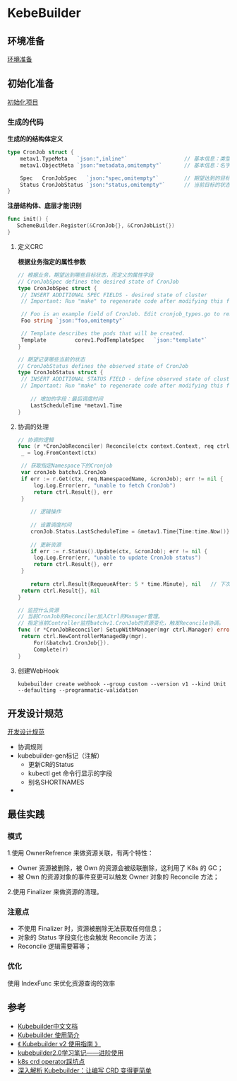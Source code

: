 # KebeBuilder

## 环境准备

[环境准备](环境准备.md)



##  初始化准备

[初始化项目](初始化项目.md)





### 生成的代码

**生成的的结构体定义**

```go
type CronJob struct {
	metav1.TypeMeta   `json:",inline"`					// 基本信息：类型的信息，kind/apiversion
	metav1.ObjectMeta `json:"metadata,omitempty"`		// 基本信息：名字、命名空间

	Spec   CronJobSpec   `json:"spec,omitempty"`		// 期望达到的目标的状态
	Status CronJobStatus `json:"status,omitempty"`		// 当前目标的状态
}
```

**注册结构体、底层才能识别**

```go
func init() {
   SchemeBuilder.Register(&CronJob{}, &CronJobList{})
}
```



1. 定义CRC

   **根据业务指定的属性参数**

   ```go
   // 根据业务，期望达到哪些目标状态，而定义的属性字段
   // CronJobSpec defines the desired state of CronJob
   type CronJobSpec struct {
   	// INSERT ADDITIONAL SPEC FIELDS - desired state of cluster
   	// Important: Run "make" to regenerate code after modifying this file
   
   	// Foo is an example field of CronJob. Edit cronjob_types.go to remove/update
   	Foo string `json:"foo,omitempty"`
   
   	// Template describes the pods that will be created.
   	Template         corev1.PodTemplateSpec   `json:"template"`
   }
   
   // 期望记录哪些当前的状态
   // CronJobStatus defines the observed state of CronJob
   type CronJobStatus struct {
   	// INSERT ADDITIONAL STATUS FIELD - define observed state of cluster
   	// Important: Run "make" to regenerate code after modifying this file
       
       // 增加的字段：最后调度时间
       LastScheduleTime *metav1.Time
   }
   ```

   

2. 协调的处理

   ```go
   // 协调的逻辑
   func (r *CronJobReconciler) Reconcile(ctx context.Context, req ctrl.Request) (ctrl.Result, error) {
   	_ = log.FromContext(ctx)
   
   	// 获取指定Namespace下的Cronjob
   	var cronJob batchv1.CronJob
   	if err := r.Get(ctx, req.NamespacedName, &cronJob); err != nil {
   		log.Log.Error(err, "unable to fetch CronJob")
   		return ctrl.Result{}, err
   	}
       
       // 逻辑操作
       
       // 设置调度时间
       cronJob.Status.LastScheduleTime = &metav1.Time{Time:time.Now()}
       
       // 更新资源
       if err := r.Status().Update(ctx, &cronJob); err != nil {
   		log.Log.Error(err, "unable to update CronJob status")
   		return ctrl.Result{}, err
   	}
       
       return ctrl.Result{RequeueAfter: 5 * time.Minute}, nil	// 下次协调的时间
   	return ctrl.Result{}, nil
   }
   
   // 监控什么资源
   // 当前CronJob的Reconciler加入Ctrl的Manager管理。
   // 指定当前Controller监控batchv1.CronJob的资源变化，触发Reconcile协调。
   func (r *CronJobReconciler) SetupWithManager(mgr ctrl.Manager) error {
   	return ctrl.NewControllerManagedBy(mgr).
   		For(&batchv1.CronJob{}).
   		Complete(r)
   }
   ```

   

3. 创建WebHook

   ```shell
   kubebuilder create webhook --group custom --version v1 --kind Unit --defaulting --programmatic-validation
   ```

   





## 开发设计规范

[开发设计规范](开发设计规范.md)

- 协调规则
- kubebuilder-gen标记（注解）
  - 更新CR的Status
  - kubectl get 命令行显示的字段
  - 别名SHORTNAMES
- 





## 最佳实践



### 模式

1.使用 OwnerRefrence 来做资源关联，有两个特性：

- Owner 资源被删除，被 Own 的资源会被级联删除，这利用了 K8s 的 GC；
- 被 Own 的资源对象的事件变更可以触发 Owner 对象的 Reconcile 方法；

2.使用 Finalizer 来做资源的清理。



### 注意点

- 不使用 Finalizer 时，资源被删除无法获取任何信息；
- 对象的 Status 字段变化也会触发 Reconcile 方法；
- Reconcile 逻辑需要幂等；

 

### 优化

使用 IndexFunc 来优化资源查询的效率



## 参考

- [Kubebuilder中文文档](https://cloudnative.to/kubebuilder/introduction.html)
- [Kubebuilder 使用简介](https://www.bilibili.com/video/BV1zq4y1o7Lg)
- [《 Kubebuilder v2 使用指南 》](https://wqyin.cn/gitbooks/kubebuilder)
- [kubebuilder2.0学习笔记——进阶使用](https://segmentfault.com/a/1190000020359577)
- [k8s crd operator踩坑点](https://blog.csdn.net/hahachenchen789/article/details/116274973)
- [深入解析 Kubebuilder：让编写 CRD 变得更简单](https://developer.aliyun.com/article/719215)


